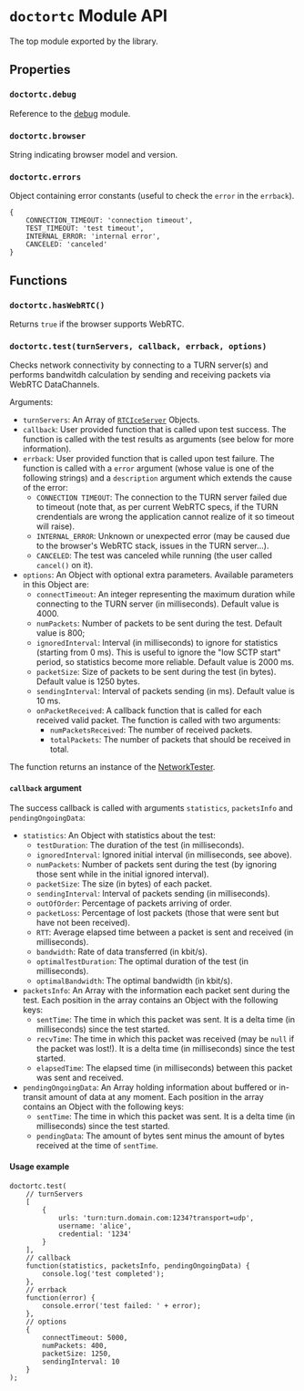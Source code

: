 # `doctortc` Module API

The top module exported by the library.


## Properties


### `doctortc.debug`

Reference to the [debug](https://github.com/visionmedia/debug) module.


### `doctortc.browser`

String indicating browser model and version.


### `doctortc.errors`

Object containing error constants (useful to check the `error` in the `errback`).

    {
        CONNECTION_TIMEOUT: 'connection timeout',
        TEST_TIMEOUT: 'test timeout',
        INTERNAL_ERROR: 'internal error',
        CANCELED: 'canceled'
    }



## Functions


### `doctortc.hasWebRTC()`

Returns `true` if the browser supports WebRTC.


### `doctortc.test(turnServers, callback, errback, options)`

Checks network connectivity by connecting to a TURN server(s) and performs bandwitdh calculation by sending and receiving packets via WebRTC DataChannels.

Arguments:

* `turnServers`: An Array of [`RTCIceServer`](http://www.w3.org/TR/webrtc/#idl-def-RTCIceServer) Objects.
* `callback`: User provided function that is called upon test success. The function is called with the test results as arguments (see below for more information).
* `errback`: User provided function that is called upon test failure. The function is called with a `error` argument (whose value is one of the following strings) and a `description` argument which extends the cause of the error:
    * `CONNECTION TIMEOUT`: The connection to the TURN server failed due to timeout (note that, as per current WebRTC specs, if the TURN crendentials are wrong the application cannot realize of it so timeout will raise).
    * `INTERNAL_ERROR`: Unknown or unexpected error (may be caused due to the browser's WebRTC stack, issues in the TURN server...).
    * `CANCELED`: The test was canceled while running (the user called `cancel()` on it).
* `options`: An Object with optional extra parameters. Available parameters in this Object are:
    * `connectTimeout`: An integer representing the maximum duration while connecting to the TURN server (in milliseconds). Default value is 4000.
    * `numPackets`: Number of packets to be sent during the test. Default value is 800;
    * `ignoredInterval`: Interval (in milliseconds) to ignore for statistics (starting from 0 ms). This is useful to ignore the "low SCTP start" period, so statistics become more reliable. Default value is 2000 ms.
    * `packetSize`: Size of packets to be sent during the test (in bytes). Default value is 1250 bytes.
    * `sendingInterval`: Interval of packets sending (in ms). Default value is 10 ms.
    * `onPacketReceived`: A callback function that is called for each received valid packet. The function is called with two arguments:
        * `numPacketsReceived`: The number of received packets.
        * `totalPackets`: The number of packets that should be received in total.

The function returns an instance of the [NetworkTester](docs/NetworkTester.md).

#### `callback` argument

The success callback is called with arguments `statistics`, `packetsInfo` and `pendingOngoingData`:

* `statistics`: An Object with statistics about the test:
    * `testDuration`: The duration of the test (in milliseconds).
    * `ignoredInterval`: Ignored initial interval (in milliseconds, see above).
    * `numPackets`: Number of packets sent during the test (by ignoring those sent while in the initial ignored interval).
    * `packetSize`: The size (in bytes) of each packet.
    * `sendingInterval`: Interval of packets sending (in milliseconds).
    * `outOfOrder`: Percentage of packets arriving of order.
    * `packetLoss`: Percentage of lost packets (those that were sent but have not been received).
    * `RTT`: Average elapsed time between a packet is sent and received (in milliseconds).
    * `bandwidth`: Rate of data transferred (in kbit/s).
    * `optimalTestDuration`: The optimal duration of the test (in milliseconds).
    * `optimalBandwidth`: The optimal bandwidth (in kbit/s).
* `packetsInfo`: An Array with the information each packet sent during the test. Each position in the array contains an Object with the following keys:
    * `sentTime`: The time in which this packet was sent. It is a delta time (in milliseconds) since the test started.
    * `recvTime`: The time in which this packet was received (may be `null` if the packet was lost!). It is a delta time (in milliseconds) since the test started.
    * `elapsedTime`: The elapsed time (in milliseconds) between this packet was sent and received.
* `pendingOngoingData`: An Array holding information about buffered or in-transit amount of data at any moment. Each position in the array contains an Object with the following keys:
    * `sentTime`: The time in which this packet was sent. It is a delta time (in milliseconds) since the test started.
    * `pendingData`: The amount of bytes sent minus the amount of bytes received at the time of `sentTime`.

#### Usage example

    doctortc.test(
        // turnServers
        [
            {
                urls: 'turn:turn.domain.com:1234?transport=udp',
                username: 'alice',
                credential: '1234'
            }
        ],
        // callback
        function(statistics, packetsInfo, pendingOngoingData) {
            console.log('test completed');
        },
        // errback
        function(error) {
            console.error('test failed: ' + error);
        },
        // options
        {
            connectTimeout: 5000,
            numPackets: 400,
            packetSize: 1250,
            sendingInterval: 10
        }
    );
